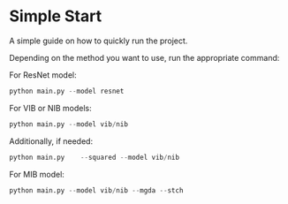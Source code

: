 # Simple Start

A simple guide on how to quickly run the project.

Depending on the method you want to use, run the appropriate command:

For ResNet model:

```python
python main.py --model resnet
```
For VIB or NIB models:

```python
python main.py --model vib/nib
```
Additionally, if needed:

```python
python main.py    --squared --model vib/nib
```

For MIB model:

```python
python main.py --model vib/nib --mgda --stch
```

